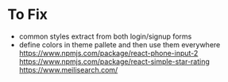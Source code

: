 # To Fix

- common styles extract from both login/signup forms
- define colors in theme pallete and then use them everywhere
https://www.npmjs.com/package/react-phone-input-2
https://www.npmjs.com/package/react-simple-star-rating
https://www.meilisearch.com/